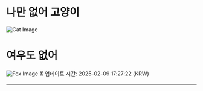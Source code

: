 
# 나만 없어 고양이

![Cat Image](https://cdn2.thecatapi.com/images/e36.jpg)

# 여우도 없어
![Fox Image](https://randomfox.ca/images/24.jpg)
⏳ 업데이트 시간: 2025-02-09 17:27:22 (KRW)

---
